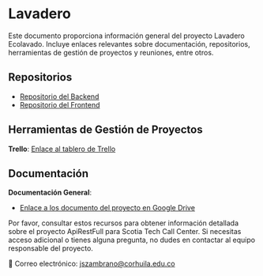 # Lavadero

Este documento proporciona información general del proyecto Lavadero Ecolavado.
Incluye enlaces relevantes sobre documentación, repositorios, herramientas de gestión de proyectos y reuniones, entre otros.

## Repositorios

- [Repositorio del Backend](https://github.com/sebastianzambrano/Backend-Ecolavado.git)
- [Repositorio del Frontend](https://github.com/sebastianzambrano/Frontend-Ecolavado.git)

## Herramientas de Gestión de Proyectos

**Trello**: [Enlace al tablero de Trello](https://trello.com/b/jDAnOeGh/lavadero-ecolavado)

## Documentación

**Documentación General**:
- [Enlace a los documento del proyecto en Google Drive](https://drive.google.com/drive/folders/1v3ELq7RsiBSrZRNbResNPgnqcrwZaPIp?usp=share_link)


Por favor, consultar estos recursos para obtener información detallada sobre el proyecto ApiRestFull para Scotia Tech Call Center. Si necesitas acceso adicional o tienes alguna pregunta, no dudes en contactar al equipo responsable del proyecto.

📧 Correo electrónico: [jszambrano@corhuila.edu.co](mailto:jszambrano@corhuila.edu.co)
